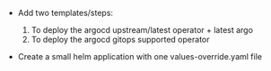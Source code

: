 - Add two templates/steps:
	1. To deploy the argocd upstream/latest operator + latest argo
	2. To deploy the argocd gitops supported operator

- Create a small helm application with one values-override.yaml file
  
